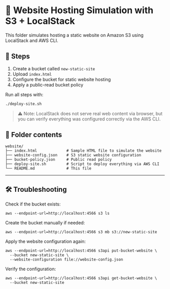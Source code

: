 # 🧪 Website Hosting Simulation with S3 + LocalStack

This folder simulates hosting a static website on Amazon S3 using LocalStack and AWS CLI.

## 🔧 Steps

1. Create a bucket called `new-static-site`
2. Upload `index.html`
3. Configure the bucket for static website hosting
4. Apply a public-read bucket policy

Run all steps with:

```bash
./deploy-site.sh
````

> ⚠️ Note: LocalStack does not serve real web content via browser, but you can verify everything was configured correctly via the AWS CLI.


## 📁 Folder contents

```
website/
├── index.html             # Sample HTML file to simulate the website
├── website-config.json    # S3 static website configuration
├── bucket-policy.json     # Public read policy
├── deploy-site.sh         # Script to deploy everything via AWS CLI
└── README.md              # This file
```

---

## 🛠️ Troubleshooting

Check if the bucket exists:

```
aws --endpoint-url=http://localhost:4566 s3 ls
```

Create the bucket manually if needed:

```
aws --endpoint-url=http://localhost:4566 s3 mb s3://new-static-site
```

Apply the website configuration again:
```
aws --endpoint-url=http://localhost:4566 s3api put-bucket-website \
  --bucket new-static-site \
  --website-configuration file://website-config.json
```

Verify the configuration:
```
aws --endpoint-url=http://localhost:4566 s3api get-bucket-website \
  --bucket new-static-site
```
